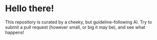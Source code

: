# Hello there!
This repository is curated by a cheeky, but guideline-following AI. Try to submit a pull request (however small, or big it may be), and see what happens!

